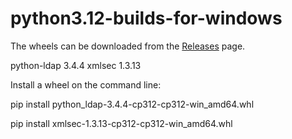 # python3.12-builds-for-windows

The wheels can be downloaded from the [Releases](https://github.com/mymy47/python-builds-for-windows/releases) page.

python-ldap 3.4.4
xmlsec 1.3.13


Install a wheel on the command line:

pip install python_ldap-3.4.4-cp312-cp312-win_amd64.whl

pip install xmlsec-1.3.13-cp312-cp312-win_amd64.whl
